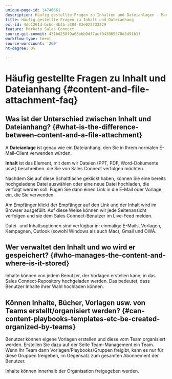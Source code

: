 ```yaml
---
unique-page-id: 14746661
description: Häufig gestellte Fragen zu Inhalten und Dateianlagen - Marketo-Dokumente - Produktdokumentation
title: Häufig gestellte Fragen zu Inhalt und Dateianhang
exl-id: 4dc1261d-bcbe-4b3b-a384-83e022733229
feature: Marketo Sales Connect
source-git-commit: 431bd258f9a68bbb9df7acf043085578d3d91b1f
workflow-type: tm+mt
source-wordcount: '269'
ht-degree: 0%

---
```


# Häufig gestellte Fragen zu Inhalt und Dateianhang {#content-and-file-attachment-faq}

## Was ist der Unterschied zwischen Inhalt und Dateianhang? {#what-is-the-difference-between-content-and-a-file-attachment}

A **Dateianlage** ist genau wie ein Dateianhang, den Sie in Ihrem normalen E-Mail-Client verwenden würden.

**Inhalt** ist das Element, mit dem wir Dateien (PPT, PDF, Word-Dokumente usw.) beschreiben. die Sie von Sales Connect verfolgen möchten.

Nachdem Sie auf diese Schaltfläche geklickt haben, können Sie eine bereits hochgeladene Datei auswählen oder eine neue Datei hochladen, die verfolgt werden soll. Fügen Sie dann einen Link in die E-Mail oder Vorlage ein, die Sie verwenden.

Am Empfänger klickt der Empfänger auf den Link und der Inhalt wird im Browser ausgefüllt. Auf diese Weise können wir jede Seitenansicht verfolgen und sie dem Sales Connect-Benutzer im Live-Feed melden.

Datei- und Inhaltsoptionen sind verfügbar in: einmalige E-Mails, Vorlagen, Kampagnen, Outlook (sowohl Windows als auch Mac), Gmail und OWA.

## Wer verwaltet den Inhalt und wo wird er gespeichert? {#who-manages-the-content-and-where-is-it-stored}

Inhalte können von jedem Benutzer, der Vorlagen erstellen kann, in das Sales Connect-Repository hochgeladen werden. Das bedeutet, dass Benutzer Inhalte ihrer Wahl hochladen können.

## Können Inhalte, Bücher, Vorlagen usw. von Teams erstellt/organisiert werden? {#can-content-playbooks-templates-etc-be-created-organized-by-teams}

Benutzer können eigene Vorlagen erstellen und diese vom Team organisiert werden. Erstellen Sie dazu auf der Seite Team-Management ein Team. Wenn Ihr Team dann Vorlagen/Playbooks/Gruppen freigibt, kann es nur für diese Gruppen freigeben, im Gegensatz zum gesamten Abonnement der Benutzer.

Inhalte können innerhalb der Organisation freigegeben werden.
